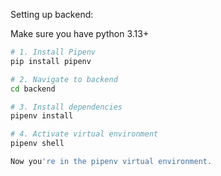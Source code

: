 Setting up backend:

Make sure you have python 3.13+

```bash
# 1. Install Pipenv
pip install pipenv

# 2. Navigate to backend
cd backend

# 3. Install dependencies
pipenv install

# 4. Activate virtual environment
pipenv shell

Now you're in the pipenv virtual environment.
```
